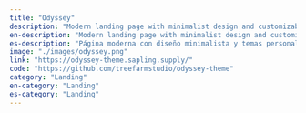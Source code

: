 ```yaml
---
title: "Odyssey"
description: "Modern landing page with minimalist design and customizable themes"
en-description: "Modern landing page with minimalist design and customizable themes"
es-description: "Página moderna con diseño minimalista y temas personalizables"
image: "./images/odyssey.png"
link: "https://odyssey-theme.sapling.supply/"
code: "https://github.com/treefarmstudio/odyssey-theme"
category: "Landing"
en-category: "Landing"
es-category: "Landing"
---
```

